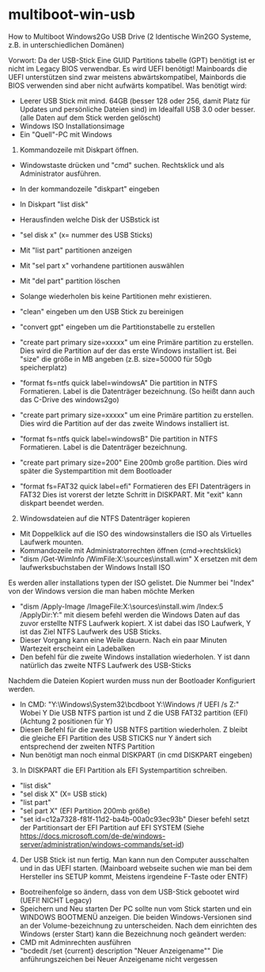 # multiboot-win-usb

How to Multiboot Windows2Go USB Drive (2 Identische Win2GO Systeme, z.B. in unterschiedlichen Domänen)

Vorwort:
Da der USB-Stick Eine GUID Partitions tabelle (GPT) benötigt ist er nicht im Legacy BIOS verwendbar. Es wird UEFI benötigt!
Mainboards die UEFI unterstützen sind zwar meistens abwärtskompatibel, Mainbords die BIOS verwenden sind aber nicht aufwärts kompatibel.
Was benötigt wird:
 - Leerer USB Stick mit mind. 64GB (besser 128 oder 256, damit Platz für Updates und persönliche Dateien sind) im Idealfall USB 3.0 oder besser. (alle Daten auf dem Stick werden gelöscht)
 - Windows ISO Installationsimage
 - Ein "Quell"-PC mit Windows


1. Kommandozeile mit Diskpart öffnen.
 - Windowstaste drücken und "cmd" suchen. Rechtsklick und als Administrator ausführen.
 - In der kommandozeile "diskpart" eingeben
 - In Diskpart "list disk"
 - Herausfinden welche Disk der USBstick ist
 - "sel disk x" (x= nummer des USB Sticks)
 - Mit "list part" partitionen anzeigen
 - Mit "sel part x" vorhandene partitionen auswählen
 - Mit "del part" partition löschen
- Solange wiederholen bis keine Partitionen mehr existieren.
 - "clean" eingeben um den USB Stick zu bereinigen
 - "convert gpt" eingeben um die Partitionstabelle zu erstellen
 - "create part primary size=xxxxx" um eine Primäre partition zu erstellen. Dies wird die Partition auf der das erste Windows installiert ist. Bei "size" die größe in MB angeben (z.B. size=50000 für 50gb speicherplatz)
 - "format fs=ntfs quick label=windowsA" Die partition in NTFS Formatieren. Label is die Datenträger bezeichnung. (So heißt dann auch das C-Drive des windows2go) 

 - "create part primary size=xxxxx" um eine Primäre partition zu erstellen. Dies wird die Partition auf der das zweite Windows installiert ist.
 - "format fs=ntfs quick label=windowsB" Die partition in NTFS Formatieren. Label is die Datenträger bezeichnung.

 - "create part primary size=200" Eine 200mb große partition. Dies wird später die Systempartition mit dem Bootloader
 - "format fs=FAT32 quick label=efi" Formatieren des EFI Datenträgers in FAT32
Dies ist vorerst der letzte Schritt in DISKPART. Mit "exit" kann diskpart beendet werden.



2. Windowsdateien auf die NTFS Datenträger kopieren
 - Mit Doppelklick auf die ISO des windowsinstallers die ISO als Virtuelles Laufwerk mounten.
 - Kommandozeile mit Administratorrechten öffnen (cmd->rechtsklick)
 - "dism /Get-WimInfo /WimFile:X:\sources\install.wim" X ersetzen mit dem laufwerksbuchstaben der Windows Install ISO

Es werden aller installations typen der ISO gelistet.
Die Nummer bei "Index" von der Windows version die man haben möchte Merken

 - "dism /Apply-Image /ImageFile:X:\sources\install.wim /Index:5 /ApplyDir:Y:\"
mit diesem befehl werden die Windows Daten auf das zuvor erstellte NTFS Laufwerk kopiert. X ist dabei das ISO Laufwerk, Y ist das Ziel NTFS Laufwerk des USB Sticks.
 - Dieser Vorgang kann eine Weile dauern. Nach ein paar Minuten Wartezeit erscheint ein Ladebalken 
 - Den befehl für die zweite Windows installation wiederholen. Y ist dann natürlich das zweite NTFS Laufwerk des USB-Sticks



Nachdem die Dateien Kopiert wurden muss nun der Bootloader Konfiguriert werden.
 - In CMD:
"Y:\Windows\System32\bcdboot Y:\Windows /f UEFI /s Z:"
Wobei Y Die USB NTFS partion ist und Z die USB FAT32 partition (EFI) (Achtung 2 positionen für Y)
 - Diesen Befehl für die zweite USB NTFS partition wiederholen. Z bleibt die gleiche EFI Partition des USB STICKS nur Y ändert sich entsprechend der zweiten NTFS Partition
 - Nun benötigt man noch einmal DISKPART (in cmd DISKPART eingeben)



3. In DISKPART die EFI Partition als EFI Systempartition schreiben.
 - "list disk"
 - "sel disk X" (X= USB stick)
 - "list part"
 - "sel part X" (EFI Partition 200mb größe)
 - "set id=c12a7328-f81f-11d2-ba4b-00a0c93ec93b"
Dieser befehl setzt der Partitionsart der EFI Partition auf EFI SYSTEM
(Siehe https://docs.microsoft.com/de-de/windows-server/administration/windows-commands/set-id)

4. Der USB Stick ist nun fertig. Man kann nun den Computer ausschalten und in das UEFI starten. (Mainboard webseite suchen wie man bei dem Hersteller ins SETUP kommt, Meistens irgendeine F-Taste oder ENTF)
 - Bootreihenfolge so ändern, dass von dem USB-Stick gebootet wird (UEFI! NICHT Legacy)
 - Speichern und Neu starten
Der PC sollte nun vom Stick starten und ein WINDOWS BOOTMENÜ anzeigen. Die beiden Windows-Versionen sind an der Volume-bezeichnung zu unterscheiden.
Nach dem einrichten des Windows (erster Start) kann die Bezeichnung noch geändert werden:
 - CMD mit Adminrechten ausführen
 - "bcdedit /set {current} description "Neuer Anzeigename""
Die anführungszeichen bei Neuer Anzeigename nicht vergessen
